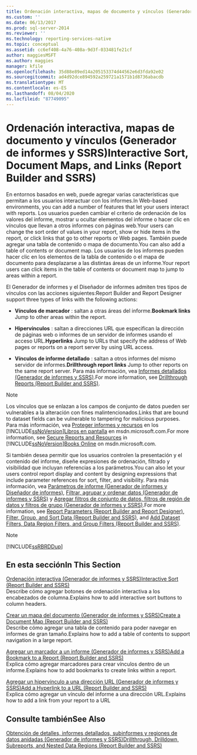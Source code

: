 ```yaml
---
title: Ordenación interactiva, mapas de documento y vínculos (Generador de informes y SSRS) | Microsoft Docs
ms.custom: ''
ms.date: 06/13/2017
ms.prod: sql-server-2014
ms.reviewer: ''
ms.technology: reporting-services-native
ms.topic: conceptual
ms.assetid: cc6ef408-4a76-408a-9d3f-033481fe21cf
author: maggiesMSFT
ms.author: maggies
manager: kfile
ms.openlocfilehash: 35d88e89ed14a205153374d44562e6d3fda92e02
ms.sourcegitcommit: ad4d92dce894592a259721a1571b1d8736abacdb
ms.translationtype: MT
ms.contentlocale: es-ES
ms.lasthandoff: 08/04/2020
ms.locfileid: "87749095"
---
```

# <a name="interactive-sort-document-maps-and-links-report-builder-and-ssrs"></a><span data-ttu-id="c2a8f-102">Ordenación interactiva, mapas de documento y vínculos (Generador de informes y SSRS)</span><span class="sxs-lookup"><span data-stu-id="c2a8f-102">Interactive Sort, Document Maps, and Links (Report Builder and SSRS)</span></span>
  <span data-ttu-id="c2a8f-103">En entornos basados en web, puede agregar varias características que permitan a los usuarios interactuar con los informes.</span><span class="sxs-lookup"><span data-stu-id="c2a8f-103">In Web-based environments, you can add a number of features that let your users interact with reports.</span></span> <span data-ttu-id="c2a8f-104">Los usuarios pueden cambiar el criterio de ordenación de los valores del informe, mostrar u ocultar elementos del informe o hacer clic en vínculos que llevan a otros informes con páginas web.</span><span class="sxs-lookup"><span data-stu-id="c2a8f-104">Your users can change the sort order of values in your report, show or hide items in the report, or click links that go to other reports or Web pages.</span></span> <span data-ttu-id="c2a8f-105">También puede agregar una tabla de contenido o mapa de documento.</span><span class="sxs-lookup"><span data-stu-id="c2a8f-105">You can also add a table of contents or document map.</span></span> <span data-ttu-id="c2a8f-106">Los usuarios de los informes pueden hacer clic en los elementos de la tabla de contenido o el mapa de documento para desplazarse a las distintas áreas de un informe.</span><span class="sxs-lookup"><span data-stu-id="c2a8f-106">Your report users can click items in the table of contents or document map to jump to areas within a report.</span></span>  
  
 <span data-ttu-id="c2a8f-107">El Generador de informes y el Diseñador de informes admiten tres tipos de vínculos con las acciones siguientes:</span><span class="sxs-lookup"><span data-stu-id="c2a8f-107">Report Builder and Report Designer support three types of links with the following actions:</span></span>  
  
-   <span data-ttu-id="c2a8f-108">**Vínculos de marcador** : saltan a otras áreas del informe.</span><span class="sxs-lookup"><span data-stu-id="c2a8f-108">**Bookmark links** Jump to other areas within the report.</span></span>  
  
-   <span data-ttu-id="c2a8f-109">**Hipervínculos** : saltan a direcciones URL que especifican la dirección de páginas web o informes de un servidor de informes usando el acceso URL.</span><span class="sxs-lookup"><span data-stu-id="c2a8f-109">**Hyperlinks** Jump to URLs that specify the address of Web pages or reports on a report server by using URL access.</span></span>  
  
-   <span data-ttu-id="c2a8f-110">**Vínculos de informe detallado** : saltan a otros informes del mismo servidor de informes.</span><span class="sxs-lookup"><span data-stu-id="c2a8f-110">**Drillthrough report links** Jump to other reports on the same report server.</span></span> <span data-ttu-id="c2a8f-111">Para más información, vea [Informes detallados &#40;Generador de informes y SSRS&#41;](drillthrough-reports-report-builder-and-ssrs.md).</span><span class="sxs-lookup"><span data-stu-id="c2a8f-111">For more information, see [Drillthrough Reports &#40;Report Builder and SSRS&#41;](drillthrough-reports-report-builder-and-ssrs.md).</span></span>  
  
> [!NOTE]  
>  <span data-ttu-id="c2a8f-112">Los vínculos que se enlazan a los campos de conjunto de datos pueden ser vulnerables a la alteración con fines malintencionados.</span><span class="sxs-lookup"><span data-stu-id="c2a8f-112">Links that are bound to dataset fields can be vulnerable to tampering for malicious purposes.</span></span> <span data-ttu-id="c2a8f-113">Para más información, vea [Proteger informes y recursos](../security/secure-reports-and-resources.md) en los [!INCLUDE[ssNoVersion](../../includes/ssnoversion-md.md)][Libros en pantalla](https://go.microsoft.com/fwlink/?LinkId=154888) en msdn.microsoft.com.</span><span class="sxs-lookup"><span data-stu-id="c2a8f-113">For more information, see [Secure Reports and Resources](../security/secure-reports-and-resources.md) in [!INCLUDE[ssNoVersion](../../includes/ssnoversion-md.md)][Books Online](https://go.microsoft.com/fwlink/?LinkId=154888) on msdn.microsoft.com.</span></span>  
  
 <span data-ttu-id="c2a8f-114">Si también desea permitir que los usuarios controlen la presentación y el contenido del informe, diseñe expresiones de ordenación, filtrado y visibilidad que incluyan referencias a los parámetros.</span><span class="sxs-lookup"><span data-stu-id="c2a8f-114">You can also let your users control report display and content by designing expressions that include parameter references for sort, filter, and visibility.</span></span> <span data-ttu-id="c2a8f-115">Para más información, vea [Parámetros de informe &#40;Generador de informes y Diseñador de informes&#41;](report-parameters-report-builder-and-report-designer.md), [Filtrar, agrupar y ordenar datos &#40;Generador de informes y SSRS&#41;](filter-group-and-sort-data-report-builder-and-ssrs.md) y [Agregar filtros de conjunto de datos, filtros de región de datos y filtros de grupo &#40;Generador de informes y SSRS&#41;](add-dataset-filters-data-region-filters-and-group-filters.md).</span><span class="sxs-lookup"><span data-stu-id="c2a8f-115">For more information, see [Report Parameters &#40;Report Builder and Report Designer&#41;](report-parameters-report-builder-and-report-designer.md), [Filter, Group, and Sort Data &#40;Report Builder and SSRS&#41;](filter-group-and-sort-data-report-builder-and-ssrs.md), and [Add Dataset Filters, Data Region Filters, and Group Filters &#40;Report Builder and SSRS&#41;](add-dataset-filters-data-region-filters-and-group-filters.md).</span></span>  
  
> [!NOTE]  
>  [!INCLUDE[ssRBRDDup](../../includes/ssrbrddup-md.md)]  
  
## <a name="in-this-section"></a><span data-ttu-id="c2a8f-116">En esta sección</span><span class="sxs-lookup"><span data-stu-id="c2a8f-116">In This Section</span></span>  
 [<span data-ttu-id="c2a8f-117">Ordenación interactiva &#40;Generador de informes y SSRS&#41;</span><span class="sxs-lookup"><span data-stu-id="c2a8f-117">Interactive Sort &#40;Report Builder and SSRS&#41;</span></span>](interactive-sort-report-builder-and-ssrs.md)  
 <span data-ttu-id="c2a8f-118">Describe cómo agregar botones de ordenación interactiva a los encabezados de columna.</span><span class="sxs-lookup"><span data-stu-id="c2a8f-118">Explains how to add interactive sort buttons to column headers.</span></span>  
  
 [<span data-ttu-id="c2a8f-119">Crear un mapa del documento &#40;Generador de informes y SSRS&#41;</span><span class="sxs-lookup"><span data-stu-id="c2a8f-119">Create a Document Map &#40;Report Builder and SSRS&#41;</span></span>](create-a-document-map-report-builder-and-ssrs.md)  
 <span data-ttu-id="c2a8f-120">Describe cómo agregar una tabla de contenido para poder navegar en informes de gran tamaño.</span><span class="sxs-lookup"><span data-stu-id="c2a8f-120">Explains how to add a table of contents to support navigation in a large report.</span></span>  
  
 [<span data-ttu-id="c2a8f-121">Agregar un marcador a un informe &#40;Generador de informes y SSRS&#41;</span><span class="sxs-lookup"><span data-stu-id="c2a8f-121">Add a Bookmark to a Report &#40;Report Builder and SSRS&#41;</span></span>](add-a-bookmark-to-a-report-report-builder-and-ssrs.md)  
 <span data-ttu-id="c2a8f-122">Explica cómo agregar marcadores para crear vínculos dentro de un informe.</span><span class="sxs-lookup"><span data-stu-id="c2a8f-122">Explains how to add bookmarks to create links within a report.</span></span>  
  
 [<span data-ttu-id="c2a8f-123">Agregar un hipervínculo a una dirección URL &#40;Generador de informes y SSRS&#41;</span><span class="sxs-lookup"><span data-stu-id="c2a8f-123">Add a Hyperlink to a URL &#40;Report Builder and SSRS&#41;</span></span>](add-a-hyperlink-to-a-url-report-builder-and-ssrs.md)  
 <span data-ttu-id="c2a8f-124">Explica cómo agregar un vínculo del informe a una dirección URL.</span><span class="sxs-lookup"><span data-stu-id="c2a8f-124">Explains how to add a link from your report to a URL</span></span>  
  
## <a name="see-also"></a><span data-ttu-id="c2a8f-125">Consulte también</span><span class="sxs-lookup"><span data-stu-id="c2a8f-125">See Also</span></span>  
 [<span data-ttu-id="c2a8f-126">Obtención de detalles, informes detallados, subinformes y regiones de datos anidadas &#40;Generador de informes y SSRS&#41;</span><span class="sxs-lookup"><span data-stu-id="c2a8f-126">Drillthrough, Drilldown, Subreports, and Nested Data Regions &#40;Report Builder and SSRS&#41;</span></span>](drillthrough-drilldown-subreports-and-nested-data-regions.md)  
  
  
